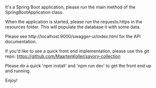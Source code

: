It's a Spring Boot application, please run the main method of the SpringBootApplication class.

When the application is started, please run the requests.https in the resources folder.
This will populate the database it with some data.

Please see http://localhost:9000/swagger-ui/index.html for the API documentation.

If you'd like to see a quick front end implementation, please use this git
repo: https://github.com/MaartenKoller/savory-collection

Please do a quick 'npm install' and 'npm run dev' to get the front end up and running.

Enjoy!